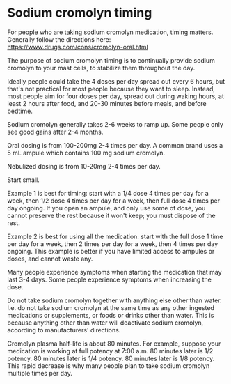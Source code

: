 <!--
source: gpt-3 + jph editing
tags: treatments
-->

# Sodium cromolyn timing

For people who are taking sodium cromolyn medication, timing matters. Generally follow the directions here: https://www.drugs.com/cons/cromolyn-oral.html

The purpose of sodium cromolyn timing is to continually provide sodium cromolyn to your mast cells, to stabilize them throughout the day.

Ideally people could take the 4 doses per day spread out every 6 hours, but that's not practical for most people because they want to sleep. Instead, most people aim for four doses per day, spread out during waking hours, at least 2 hours after food, and 20-30 minutes before meals, and before bedtime.

Sodium cromolyn generally takes 2-6 weeks to ramp up. Some people only see good gains after 2-4 months.

Oral dosing is from 100-200mg 2-4 times per day. A common brand uses a 5 mL ampule which contains 100 mg sodium cromolyn.

Nebulized dosing is from 10-20mg 2-4 times per day.

Start small. 

Example 1 is best for timing: start with a 1/4 dose 4 times per day for a week, then 1/2 dose 4 times per day for a week, then full dose 4 times per day ongoing. If you open an ampule, and only use some of dose, you cannot preserve the rest because it won't keep; you must dispose of the rest.

Example 2 is best for using all the medication: start with the full dose 1 time per day for a week, then 2 times per day for a week, then 4 times per day ongoing. This example is better if you have limited access to ampules or doses, and cannot waste any.

Many people experience symptoms when starting the medication that may last 3-4 days. Some people experience symptoms when increasing the dose.

Do not take sodium cromolyn together with anything else other than water. I.e. do not take sodium cromolyn at the same time as any other ingested medications or supplements, or foods or drinks other than water. This is because anything other than water will deactivate sodium cromolyn, according to manufacturers' directions.

Cromolyn plasma half-life is about 80 minutes. For example, suppose your medication is working at full potency at 7:00 a.m. 80 minutes later is 1/2 potency. 80 minutes later is 1/4 potency. 80 minutes later is 1/8 potency. This rapid decrease is why many people plan to take sodium cromolyn multiple times per day.
